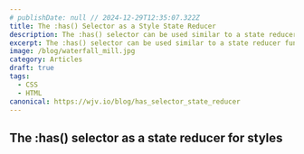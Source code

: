 ```yaml
---
# publishDate: null // 2024-12-29T12:35:07.322Z
title: The :has() Selector as a Style State Reducer
description: The :has() selector can be used similar to a state reducer function in javascript, but for css styles
excerpt: The :has() selector can be used similar to a state reducer function in javascript, but for css styles
image: /blog/waterfall_mill.jpg
category: Articles
draft: true
tags:
  - CSS
  - HTML
canonical: https://wjv.io/blog/has_selector_state_reducer
---
```



## The :has() selector as a state reducer for styles

